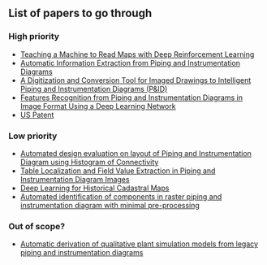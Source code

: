 ## List of papers to go through

### High priority
- [Teaching a Machine to Read Maps with Deep Reinforcement Learning](https://arxiv.org/pdf/1711.07479.pdf)
- [Automatic Information Extraction from Piping and Instrumentation
Diagrams](https://arxiv.org/abs/1901.11383)
- [A Digitization and Conversion Tool for Imaged
Drawings to Intelligent Piping and Instrumentation
Diagrams (P&ID)](https://www.mdpi.com/1996-1073/12/13/2593)
- [Features Recognition from Piping and
Instrumentation Diagrams in Image Format Using a
Deep Learning Network](https://www.mdpi.com/1996-1073/12/23/4425)
- [US Patent](https://patents.google.com/patent/US20200005094A1/en?oq=US20200005094A1)

### Low priority
- [Automated design evaluation on layout of Piping and Instrumentation Diagram using Histogram of Connectivity](https://ieeexplore.ieee.org/abstract/document/7743557) 
- [Table Localization and Field Value Extraction in Piping and Instrumentation Diagram Images](https://ieeexplore.ieee.org/abstract/document/8892957)
- [Deep Learning for Historical Cadastral Maps](http://wscg.zcu.cz/WSCG2018/2018-papers/!!_CSRN-2803-6.pdf)
- [Automated identification of components in raster piping and instrumentation diagram with minimal pre-processing](https://ieeexplore.ieee.org/abstract/document/7743558/authors#authors)


### Out of scope?
- [Automatic derivation of qualitative plant simulation models from legacy piping and instrumentation diagrams](https://www.sciencedirect.com/science/article/abs/pii/S0098135416301363)
